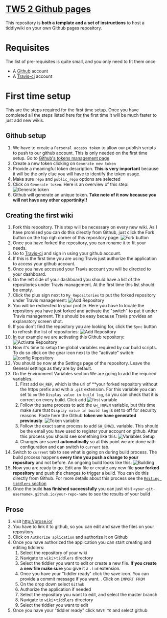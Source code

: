 # [TW5 2 Github pages](https://github.com/danielo515/TW5-auto-publish2gh-pages)

This repository is **both a template and a set of instructions** to host a tiddlywiki on your own Github pages repository. 

# Requisites
The list of pre-requisites is quite small, and you only need to fit them once
* A [Github](https://github.com) account
* A [Travis-ci](https://travis-ci.org/ "go to travis site") account

# First time setup
This are the steps required for the first time setup. Once you have completed all the steps listed here for the first time it will be much faster to just add new wikis.
## Github setup
1. We have to create a `Personal access token` to allow our publish scripts to push to our github account. This is only needed on the first time setup. Go to [Github's tokens management page](https://github.com/settings/tokens)
2. Create a new token clicking on `Generate new token`
3. Provide a meaningful token description. **This is very important** because it will be the only clue you will have to identify the token usage.
4. Make sure `repo` and `public_repo` options are selected
5. Click on `Generate token`. Here is an overview of this step:
![Generate token](/../screenshots/github-token.png?raw=true)
6. Github will generate an unique token. **Take note of it now because you will not have any other opportinity!!**

## Creating the first wiki
1. Fork this repository. This step will be necessary on every new wiki. As I have promised  you can do this directly from Github, just click the Fork button on the top righ corner of this repository page:
![Fork button](/../screenshots/fork.png?raw=true "Fork button")
2. Once you have forked the repository, you can rename it to fit your needs.
2.  Go to [Travis-ci](https://travis-ci.org/ "go to travis site") and sign in using your github account.
3. If this is the first time you are using Travis just authorize the application to access your github account.
2. Once you have accessed your Travis account you will be directed to your dashboard.
3. On the left side of your dashboard you should have a list of the repositories under Travis management. At the first time this list should be empty.
4. Click the plus sign next to `My Repositories` to put the forked repository under Travis management:
![Add Repository](/../screenshots/Travis-CI_addRepo.png?raw=true "Add repo")
5. You will be redirected to your profile. Here you have to locate the repository you have just forked and activate the "switch" to put it under Travis management. This should be easy because Travis provides an explanatory screen shot.
6. If you don't find the repository you are looking for, click the `Sync` button to refresh the list of repositories:
![Add Repository](/../screenshots/Travis-CI_sync.png?raw=true "Add repo")
7. In our example we are activating this Github repository:
![Activate Repository](/../screenshots/Travis-CI_activate.png?raw=true)
8. Now it's time to setup the global variables required by our build scripts. To do so click on the gear icon next to the "activate" switch:
![config Repository](/../screenshots/Travis-CI_config.png?raw=true)
11. You should be now at the Settings page of the repository. Leave the General settings as they are by default.
12. On the Environment Variables section We are going to add the required variables.
    1. First add `GH_REF`, which is the url of **your forked repository without the https prefix and with a `.git` extension. For this variable you can set to `on` the `Display value in build log`, so you can check that it is correct on every build. Click add
    ![first variable](/../screenshots/Travis-CI_GH_REF.png?raw=true)
    2. Follow the same process to add the `GH_TOKEN` variable, but this time make sure that `Display value in build log` is set to off for security reasons. Paste here the Github **token we have generated previously**:
    ![Token variable](/../screenshots/Travis-CI_GH_TOKEN.png?raw=true)
    3. Follow the exact same process to add `GH_EMAIL` variable. This should be the email you have used to register your account on github. After this process you should see something like this:
    ![Variables Setup](/../screenshots/Travis-CI_Variables.png?raw=true)
    4. Changes are saved **automatically** so at this point we are done with configuration and can switch to `current` tab.
13. Switch to `current` tab to see what is going on during build process. The build process happens **every time you push a change to your repository** and not before. An ongoing build looks like this:
![Building](/../screenshots/Travis-CI_Building.png?raw=true)
14. Now you are ready to go. Edit any file or create any new file **your forked repository** and push the changes to trigger a build. You can do this directly from Github. For more details about this process see the [`Editing tiddlers` section](#editing-tiddlers)
15. Once the build **has finished successfully** you can just visit `<your-git-username>.github.io/your-repo-name` to see the results of your build

## Prose
1. visit http://prose.io/
2. You have to link it to github, so you can edit and save the files on your repository
3. Click on `Authorize aplication` and authorize it on Github
4. Once you have authorized the application you can start creating and editing tiddlers:
   1. Select the repository of your wiki
   2. Navigate to `wiki`>`tiddlers` directory
   3. Select the tiddler you want to edit or create a new file. **If you create a new file make sure** you give it a `.tid` extension.
   4. Once you  have your "tiddler ready" click the save icon. You can provide a commit message if you want.
. Click on `IMPORT FROM` 
   2. On the drop down select `Github`
   3. Authorize the application if needed
   4. Select the repository you want to edit, and select the master branch
   5. Navigate to `wiki`>`tiddlers` directory
   6. Select the tiddler you want to edit
4. Once you  have your "tiddler ready" click `SAVE TO` and select github
